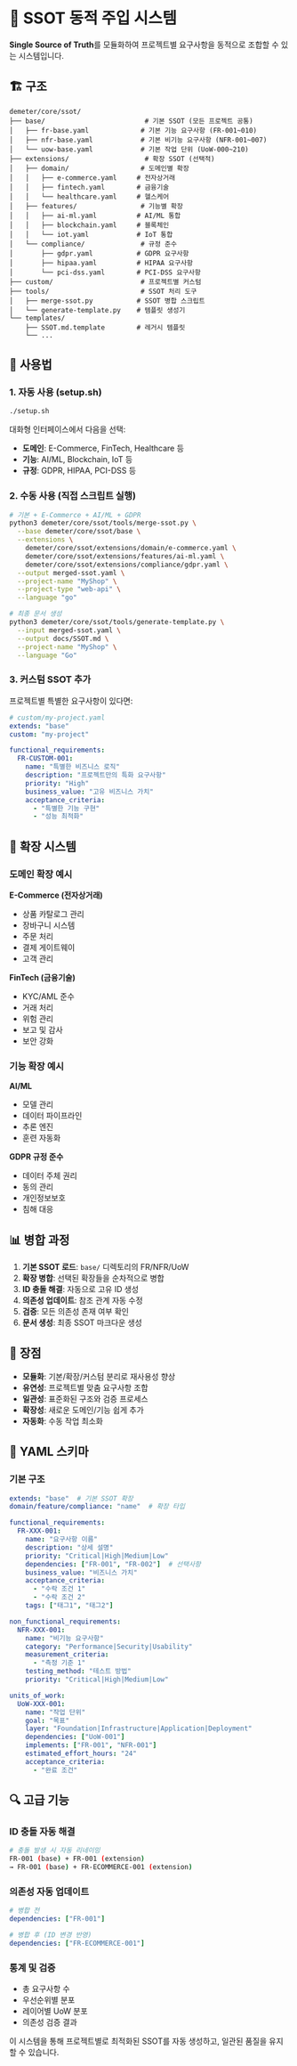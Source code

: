 # 🎯 SSOT 동적 주입 시스템

**Single Source of Truth**를 모듈화하여 프로젝트별 요구사항을 동적으로 조합할 수 있는 시스템입니다.

## 🏗️ 구조

```
demeter/core/ssot/
├── base/                         # 기본 SSOT (모든 프로젝트 공통)
│   ├── fr-base.yaml             # 기본 기능 요구사항 (FR-001~010)
│   ├── nfr-base.yaml            # 기본 비기능 요구사항 (NFR-001~007)
│   └── uow-base.yaml            # 기본 작업 단위 (UoW-000~210)
├── extensions/                   # 확장 SSOT (선택적)
│   ├── domain/                  # 도메인별 확장
│   │   ├── e-commerce.yaml     # 전자상거래
│   │   ├── fintech.yaml        # 금융기술
│   │   └── healthcare.yaml     # 헬스케어
│   ├── features/                # 기능별 확장
│   │   ├── ai-ml.yaml          # AI/ML 통합
│   │   ├── blockchain.yaml     # 블록체인
│   │   └── iot.yaml            # IoT 통합
│   └── compliance/              # 규정 준수
│       ├── gdpr.yaml           # GDPR 요구사항
│       ├── hipaa.yaml          # HIPAA 요구사항
│       └── pci-dss.yaml        # PCI-DSS 요구사항
├── custom/                      # 프로젝트별 커스텀
├── tools/                       # SSOT 처리 도구
│   ├── merge-ssot.py           # SSOT 병합 스크립트
│   └── generate-template.py    # 템플릿 생성기
└── templates/
    ├── SSOT.md.template        # 레거시 템플릿
    └── ...
```

## 🚀 사용법

### 1. 자동 사용 (setup.sh)

```bash
./setup.sh
```

대화형 인터페이스에서 다음을 선택:
- **도메인**: E-Commerce, FinTech, Healthcare 등
- **기능**: AI/ML, Blockchain, IoT 등
- **규정**: GDPR, HIPAA, PCI-DSS 등

### 2. 수동 사용 (직접 스크립트 실행)

```bash
# 기본 + E-Commerce + AI/ML + GDPR
python3 demeter/core/ssot/tools/merge-ssot.py \
  --base demeter/core/ssot/base \
  --extensions \
    demeter/core/ssot/extensions/domain/e-commerce.yaml \
    demeter/core/ssot/extensions/features/ai-ml.yaml \
    demeter/core/ssot/extensions/compliance/gdpr.yaml \
  --output merged-ssot.yaml \
  --project-name "MyShop" \
  --project-type "web-api" \
  --language "go"

# 최종 문서 생성
python3 demeter/core/ssot/tools/generate-template.py \
  --input merged-ssot.yaml \
  --output docs/SSOT.md \
  --project-name "MyShop" \
  --language "Go"
```

### 3. 커스텀 SSOT 추가

프로젝트별 특별한 요구사항이 있다면:

```yaml
# custom/my-project.yaml
extends: "base"
custom: "my-project"

functional_requirements:
  FR-CUSTOM-001:
    name: "특별한 비즈니스 로직"
    description: "프로젝트만의 특화 요구사항"
    priority: "High"
    business_value: "고유 비즈니스 가치"
    acceptance_criteria:
      - "특별한 기능 구현"
      - "성능 최적화"
```

## 🔧 확장 시스템

### 도메인 확장 예시

**E-Commerce (전자상거래)**
- 상품 카탈로그 관리
- 장바구니 시스템
- 주문 처리
- 결제 게이트웨이
- 고객 관리

**FinTech (금융기술)**
- KYC/AML 준수
- 거래 처리
- 위험 관리
- 보고 및 감사
- 보안 강화

### 기능 확장 예시

**AI/ML**
- 모델 관리
- 데이터 파이프라인
- 추론 엔진
- 훈련 자동화

**GDPR 규정 준수**
- 데이터 주체 권리
- 동의 관리
- 개인정보보호
- 침해 대응

## 📊 병합 과정

1. **기본 SSOT 로드**: `base/` 디렉토리의 FR/NFR/UoW
2. **확장 병합**: 선택된 확장들을 순차적으로 병합
3. **ID 충돌 해결**: 자동으로 고유 ID 생성
4. **의존성 업데이트**: 참조 관계 자동 수정
5. **검증**: 모든 의존성 존재 여부 확인
6. **문서 생성**: 최종 SSOT 마크다운 생성

## 🎯 장점

- **모듈화**: 기본/확장/커스텀 분리로 재사용성 향상
- **유연성**: 프로젝트별 맞춤 요구사항 조합
- **일관성**: 표준화된 구조와 검증 프로세스
- **확장성**: 새로운 도메인/기능 쉽게 추가
- **자동화**: 수동 작업 최소화

## 📝 YAML 스키마

### 기본 구조
```yaml
extends: "base"  # 기본 SSOT 확장
domain/feature/compliance: "name"  # 확장 타입

functional_requirements:
  FR-XXX-001:
    name: "요구사항 이름"
    description: "상세 설명"
    priority: "Critical|High|Medium|Low"
    dependencies: ["FR-001", "FR-002"]  # 선택사항
    business_value: "비즈니스 가치"
    acceptance_criteria:
      - "수락 조건 1"
      - "수락 조건 2"
    tags: ["태그1", "태그2"]

non_functional_requirements:
  NFR-XXX-001:
    name: "비기능 요구사항"
    category: "Performance|Security|Usability"
    measurement_criteria:
      - "측정 기준 1"
    testing_method: "테스트 방법"
    priority: "Critical|High|Medium|Low"

units_of_work:
  UoW-XXX-001:
    name: "작업 단위"
    goal: "목표"
    layer: "Foundation|Infrastructure|Application|Deployment"
    dependencies: ["UoW-001"]
    implements: ["FR-001", "NFR-001"]
    estimated_effort_hours: "24"
    acceptance_criteria:
      - "완료 조건"
```

## 🔍 고급 기능

### ID 충돌 자동 해결
```bash
# 충돌 발생 시 자동 리네이밍
FR-001 (base) + FR-001 (extension)
→ FR-001 (base) + FR-ECOMMERCE-001 (extension)
```

### 의존성 자동 업데이트
```yaml
# 병합 전
dependencies: ["FR-001"]

# 병합 후 (ID 변경 반영)
dependencies: ["FR-ECOMMERCE-001"]
```

### 통계 및 검증
- 총 요구사항 수
- 우선순위별 분포
- 레이어별 UoW 분포
- 의존성 검증 결과

이 시스템을 통해 프로젝트별로 최적화된 SSOT를 자동 생성하고, 일관된 품질을 유지할 수 있습니다.